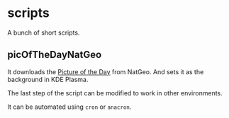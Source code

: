 # scripts
A bunch of short scripts.

## picOfTheDayNatGeo
It downloads the [Picture of the Day](https://www.nationalgeographic.com/photography/photo-of-the-day/) from NatGeo.
And sets it as the background in KDE Plasma.

The last step of the script can be modified to work in other environments.

It can be automated using `cron` or `anacron`.
